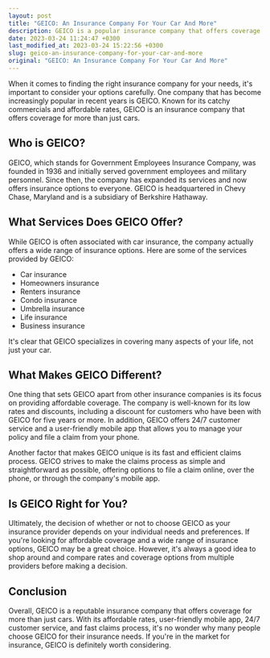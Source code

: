 ```yaml
---
layout: post
title: "GEICO: An Insurance Company For Your Car And More"
description: GEICO is a popular insurance company that offers coverage for more than just cars. Learn more about their services and why they may be the right choice for you.
date: 2023-03-24 11:24:47 +0300
last_modified_at: 2023-03-24 15:22:56 +0300
slug: geico-an-insurance-company-for-your-car-and-more
original: "GEICO: An Insurance Company For Your Car And More"
---
```

When it comes to finding the right insurance company for your needs, it's important to consider your options carefully. One company that has become increasingly popular in recent years is GEICO. Known for its catchy commercials and affordable rates, GEICO is an insurance company that offers coverage for more than just cars.

## Who is GEICO?

GEICO, which stands for Government Employees Insurance Company, was founded in 1936 and initially served government employees and military personnel. Since then, the company has expanded its services and now offers insurance options to everyone. GEICO is headquartered in Chevy Chase, Maryland and is a subsidiary of Berkshire Hathaway.

## What Services Does GEICO Offer?

While GEICO is often associated with car insurance, the company actually offers a wide range of insurance options. Here are some of the services provided by GEICO:

* Car insurance
* Homeowners insurance
* Renters insurance
* Condo insurance
* Umbrella insurance
* Life insurance
* Business insurance

It's clear that GEICO specializes in covering many aspects of your life, not just your car.

## What Makes GEICO Different?

One thing that sets GEICO apart from other insurance companies is its focus on providing affordable coverage. The company is well-known for its low rates and discounts, including a discount for customers who have been with GEICO for five years or more. In addition, GEICO offers 24/7 customer service and a user-friendly mobile app that allows you to manage your policy and file a claim from your phone.

Another factor that makes GEICO unique is its fast and efficient claims process. GEICO strives to make the claims process as simple and straightforward as possible, offering options to file a claim online, over the phone, or through the company's mobile app.

## Is GEICO Right for You?

Ultimately, the decision of whether or not to choose GEICO as your insurance provider depends on your individual needs and preferences. If you're looking for affordable coverage and a wide range of insurance options, GEICO may be a great choice. However, it's always a good idea to shop around and compare rates and coverage options from multiple providers before making a decision.

## Conclusion

Overall, GEICO is a reputable insurance company that offers coverage for more than just cars. With its affordable rates, user-friendly mobile app, 24/7 customer service, and fast claims process, it's no wonder why many people choose GEICO for their insurance needs. If you're in the market for insurance, GEICO is definitely worth considering.